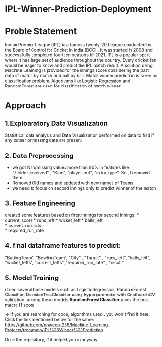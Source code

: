 
# IPL-Winner-Prediction-Deployment         

# Proble Statement 
Indian Premier League (IPL) ia a famous twenty-20 League conducted by the Board of Control for Cricket in india (BCCI). It was started in 2008 and successfully completed fourteen seasons till 2021. IPL is a popular sport where it has large set of audience throughout the country. Every cricket fan would be eager to know and predict the IPL match result. A solution using Machine Learning is provided for the innings score considering the past data of match by match and ball by ball. Match winner prediction is taken as classification problem. Algorithms like Logistic Regression and RandomForest are used for classification of match winner.      

# Approach 

## 1.Exploaratory Data Visualization          
Statistical data analysis and Data Visualization performed on data to find if any outlier or missing data are present          

## 2. Data Preprocessing       
* we got Nan/missing values more than 90% in features like "Fielder_involved" , "Kind", "player_out", "extra_type". So , I removed them      
* Removed Old names and updated with new names of Teams      
* we need to focus on second innings only to predict winner of the match

## 3. Feature Engineering       
created some features based on firtst innings for second innings:
      * current_score
      * runs_left
      * wicket_left 
      * balls_left        
      * current_run_rate           
      * required_run_rate         
## 4. final dataframe features to predict:       
"BattingTeam", "BowlingTeam", "City" , "Target" , "runs_left", "balls_left", "wicket_lefts", "current_lefts", "required_run_rate" , "result"         

## 5. Model Training          
i tried several base models such as LogisticRegression, RandomForest Classifier, DecisionTreeClassifier using hyperparameter with GrisSearchCV validation. among these models **RandomForestClassifier** gives the best macro f1 score           

→ If you are searching for code, algorithms used . you won't find it here. Click the link mentioned below for the same:             
https://github.com/praveen-266/Machine-Learning-Projects/tree/main/IPL%20Winner%20Prediction

Do ⭐ the repository, if it helped you in anyway
